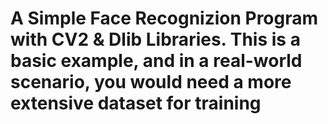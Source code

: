 # A Simple Face Recognizion Program with  CV2 &amp; Dlib Libraries. This is a basic example, and in a real-world scenario, you would need a more extensive dataset for training
